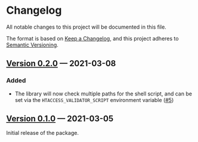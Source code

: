 # Changelog

All notable changes to this project will be documented in this file.

The format is based on [Keep a Changelog](https://keepachangelog.com/en/1.0.0/), and this project adheres to [Semantic Versioning](https://semver.org/spec/v2.0.0.html).

## [Version 0.2.0] — 2021-03-08

### Added

* The library will now check multiple paths for the shell script, and can be set via the `HTACCESS_VALIDATOR_SCRIPT` environment variable ([#5])


## [Version 0.1.0] — 2021-03-05

Initial release of the package.


[Unreleased]: https://github.com/liquidweb/htaccess-validator-php/compare/main...develop
[Version 0.1.0]: https://github.com/liquidweb/htaccess-validator-php/releases/tag/v0.1.0
[Version 0.2.0]: https://github.com/liquidweb/htaccess-validator-php/releases/tag/v0.2.0
[#5]: https://github.com/liquidweb/htaccess-validator-php/pull/5
